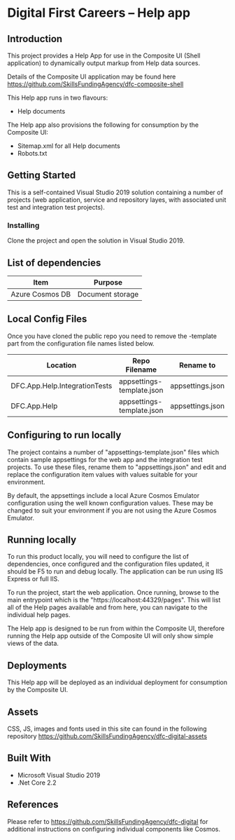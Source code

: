 # Digital First Careers – Help app

## Introduction

This project provides a Help App for use in the Composite UI (Shell application) to dynamically output markup from Help data sources.

Details of the Composite UI application may be found here https://github.com/SkillsFundingAgency/dfc-composite-shell

This Help app runs in two flavours:

* Help documents

The Help app also provisions the following for consumption by the Composite UI:

* Sitemap.xml for all Help documents
* Robots.txt

## Getting Started

This is a self-contained Visual Studio 2019 solution containing a number of projects (web application, service and repository layes, with associated unit test and integration test projects).

### Installing

Clone the project and open the solution in Visual Studio 2019.

## List of dependencies

|Item	|Purpose|
|-------|-------|
|Azure Cosmos DB | Document storage |

## Local Config Files

Once you have cloned the public repo you need to remove the -template part from the configuration file names listed below.

| Location | Repo Filename | Rename to |
|-------|-------|-------|
| DFC.App.Help.IntegrationTests | appsettings-template.json | appsettings.json |
| DFC.App.Help | appsettings-template.json | appsettings.json |

## Configuring to run locally

The project contains a number of "appsettings-template.json" files which contain sample appsettings for the web app and the integration test projects. To use these files, rename them to "appsettings.json" and edit and replace the configuration item values with values suitable for your environment.

By default, the appsettings include a local Azure Cosmos Emulator configuration using the well known configuration values. These may be changed to suit your environment if you are not using the Azure Cosmos Emulator.

## Running locally

To run this product locally, you will need to configure the list of dependencies, once configured and the configuration files updated, it should be F5 to run and debug locally. The application can be run using IIS Express or full IIS.

To run the project, start the web application. Once running, browse to the main entrypoint which is the "https://localhost:44329/pages". This will list all of the Help pages available and from here, you can navigate to the individual help pages.

The Help app is designed to be run from within the Composite UI, therefore running the Help app outside of the Composite UI will only show simple views of the data.

## Deployments

This Help app will be deployed as an individual deployment for consumption by the Composite UI.

## Assets

CSS, JS, images and fonts used in this site can found in the following repository https://github.com/SkillsFundingAgency/dfc-digital-assets

## Built With

* Microsoft Visual Studio 2019
* .Net Core 2.2

## References

Please refer to https://github.com/SkillsFundingAgency/dfc-digital for additional instructions on configuring individual components like Cosmos.
